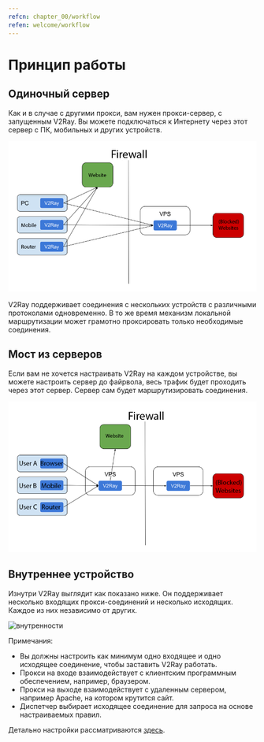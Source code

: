 ```yaml
---
refcn: chapter_00/workflow
refen: welcome/workflow
---
```

# Принцип работы

## Одиночный сервер

Как и в случае с другими прокси, вам нужен прокси-сервер, с запущенным V2Ray. Вы можете подключаться к Интернету через этот сервер с ПК, мобильных и других устройств.

![прямое соединение](../resources/direct.png)

V2Ray поддерживает соединения с нескольких устройств с различными протоколами одновременно. В то же время механизм локальной маршрутизации может грамотно проксировать только необходимые соединения.

## Мост из серверов

Если вам не хочется настраивать V2Ray на каждом устройстве, вы можете настроить сервер до файрвола, весь трафик будет проходить через этот сервер. Сервер сам будет маршрутизировать соединения.

![мост из серверов](../resources/relay.png)

## Внутреннее устройство

Изнутри V2Ray выглядит как показано ниже. Он поддерживает несколько входящих прокси-соединений и несколько исходящих. Каждое из них независимо от других.

![внутренности](../resources/internal.svg)

Примечания:

* Вы должны настроить как минимум одно входящее и одно исходящее соединение, чтобы заставить V2Ray работать.
* Прокси на входе взаимодействует с клиентским программным обеспечением, например, браузером.
* Прокси на выходе взаимодействует с удаленным сервером, например Apache, на котором крутится сайт.
* Диспетчер выбирает исходящее соединение для запроса на основе настраиваемых правил.

Детально настройки рассматриваются [здесь](../configuration/overview.md).